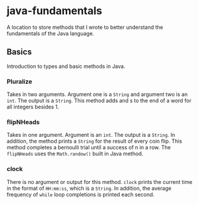 # java-fundamentals

A location to store methods that I wrote to better understand the fundamentals of the Java language.

## Basics

Introduction to types and basic methods in Java.

### Pluralize

Takes in two arguments. Argument one is a `String` and argument two is an `int`. The output is a `String`. This method adds and s to the end of a word for all integers besides 1.

### flipNHeads

Takes in one argument. Argument is an `int`. The output is a `String`. In addition, the method prints a `String` for the result of every coin flip. This method completes a bernoulli trial until a success of n in a row. The `flipNHeads` uses the `Math.randow()` built in Java method.

### clock

There is no argument or output for this method. `clock` prints the current time in the format of `HH:mm:ss`, which is a `String`. In addition, the average frequency of `while` loop completions is printed each second.